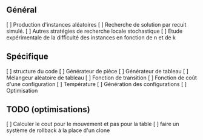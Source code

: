 ## Général
[ ] Production d'instances aléatoires
[ ] Recherche de solution par recuit simulé.
[ ] Autres stratégies de recherche locale stochastique
[ ] Etude expérimentale de la difficulté des instances en fonction de n et de k

## Spécifique

[ ] structure du code
[ ] Générateur de pièce
[ ] Générateur de tableau
[ ] Mélangeur aléatoire de tableau
[ ] Fonction de transition
    [ ] Fonction de coût d'une configuration
    [ ] Température
[ ] Génération des configurations
[ ] Optimisation

## TODO (optimisations)

[ ] Calculer le cout pour le mouvement et pas pour la table
[ ] faire un système de rollback à la place d'un clone
